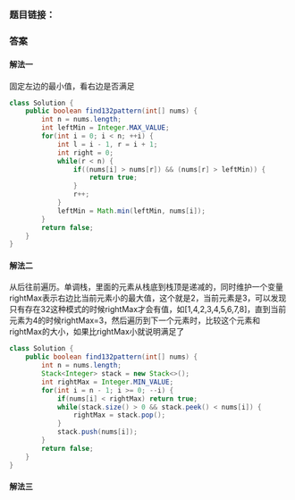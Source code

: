 ## 

### 题目链接：



### 答案

#### 解法一
固定左边的最小值，看右边是否满足
```Java
class Solution {
    public boolean find132pattern(int[] nums) {
        int n = nums.length;
        int leftMin = Integer.MAX_VALUE;
        for(int i = 0; i < n; ++i) {
            int l = i - 1, r = i + 1;
            int right = 0;
            while(r < n) {
                if((nums[i] > nums[r]) && (nums[r] > leftMin)) {
                    return true;
                }
                r++;
            }
            leftMin = Math.min(leftMin, nums[i]);
        }
        return false;
    }
}
```
#### 解法二
从后往前遍历。单调栈，里面的元素从栈底到栈顶是递减的，同时维护一个变量rightMax表示右边比当前元素小的最大值，这个就是2，当前元素是3，可以发现只有存在32这种模式的时候rightMax才会有值，如[1,4,2,3,4,5,6,7,8]，直到当前元素为4的时候rightMax=3，然后遍历到下一个元素时，比较这个元素和rightMax的大小，如果比rightMax小就说明满足了
```Java
class Solution {
    public boolean find132pattern(int[] nums) {
        int n = nums.length;
        Stack<Integer> stack = new Stack<>();
        int rightMax = Integer.MIN_VALUE;
        for(int i = n - 1; i >= 0; --i) {
            if(nums[i] < rightMax) return true;
            while(stack.size() > 0 && stack.peek() < nums[i]) {
                rightMax = stack.pop();
            }
            stack.push(nums[i]);
        }
        return false;
    }
}
```

#### 解法三

```Java

```
